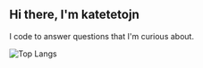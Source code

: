 ## Hi there, I'm katetetojn

I code to answer questions that I'm curious about.

![Top Langs](https://github-readme-stats.vercel.app/api/top-langs/?username=katetetojn&layout=compact)
